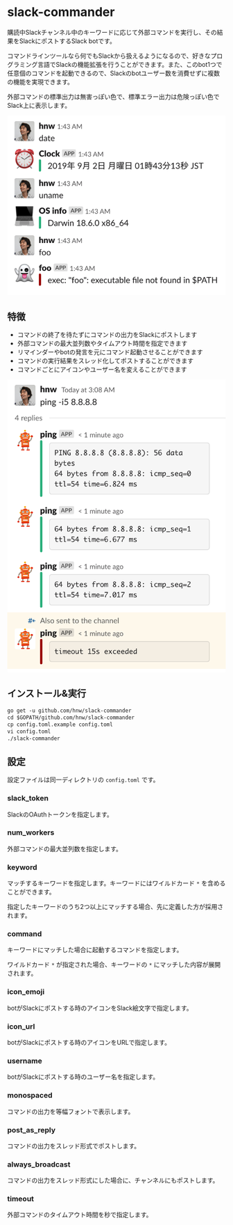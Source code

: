 # slack-commander

購読中Slackチャンネル中のキーワードに応じて外部コマンドを実行し、その結果をSlackにポストするSlack botです。

コマンドラインツールなら何でもSlackから扱えるようになるので、好きなプログラミング言語でSlackの機能拡張を行うことができます。また、このbot1つで任意個のコマンドを起動できるので、Slackのbotユーザー数を消費せずに複数の機能を実現できます。

外部コマンドの標準出力は無害っぽい色で、標準エラー出力は危険っぽい色でSlack上に表示します。

![色つきでポストされている様子](./colored-post.png)

## 特徴

 * コマンドの終了を待たずにコマンドの出力をSlackにポストします
 * 外部コマンドの最大並列数やタイムアウト時間を指定できます
 * リマインダーやbotの発言を元にコマンド起動させることができます
 * コマンドの実行結果をスレッド化してポストすることができます
 * コマンドごとにアイコンやユーザー名を変えることができます

![スレッドとタイムアウトの様子](./reply-and-timeout.png)

## インストール&実行

```
go get -u github.com/hnw/slack-commander
cd $GOPATH/github.com/hnw/slack-commander
cp config.toml.example config.toml
vi config.toml
./slack-commander
```

## 設定

設定ファイルは同一ディレクトリの `config.toml` です。

### slack_token

SlackのOAuthトークンを指定します。

### num_workers

外部コマンドの最大並列数を指定します。

### keyword

マッチするキーワードを指定します。キーワードにはワイルドカード `*` を含めることができます。

指定したキーワードのうち2つ以上にマッチする場合、先に定義した方が採用されます。

### command

キーワードにマッチした場合に起動するコマンドを指定します。

ワイルドカード `*` が指定された場合、キーワードの `*` にマッチした内容が展開されます。

### icon_emoji

botがSlackにポストする時のアイコンをSlack絵文字で指定します。

### icon_url

botがSlackにポストする時のアイコンをURLで指定します。

### username

botがSlackにポストする時のユーザー名を指定します。

### monospaced

コマンドの出力を等幅フォントで表示します。

### post_as_reply

コマンドの出力をスレッド形式でポストします。

### always_broadcast

コマンドの出力をスレッド形式にした場合に、チャンネルにもポストします。

### timeout

外部コマンドのタイムアウト時間を秒で指定します。
